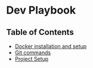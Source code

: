 # Dev Playbook

## Table of Contents

- [Docker installation and setup](Docker.md)
- [Git commands](Git.md)
- [Project Setup](ProjectSetup.md)
